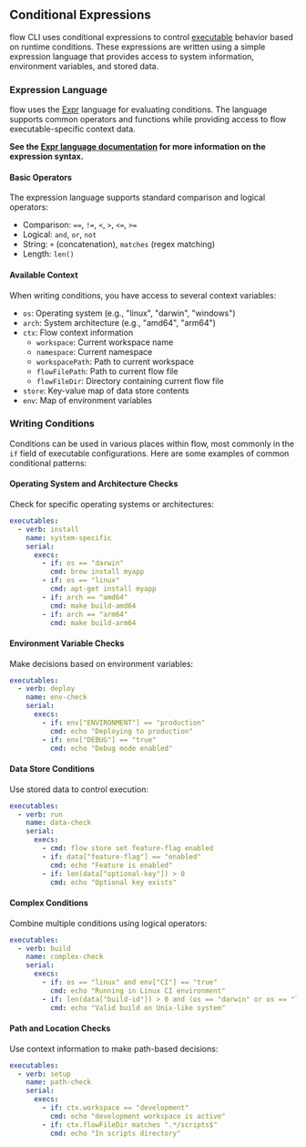 ## Conditional Expressions

flow CLI uses conditional expressions to control [executable](executable.md) behavior based on runtime conditions. These expressions are written
using a simple expression language that provides access to system information, environment variables, and stored data.

### Expression Language

flow uses the [Expr](https://expr-lang.org) language for evaluating conditions. The language supports common
operators and functions while providing access to flow executable-specific context data.

**See the [Expr language documentation](https://expr-lang.org/docs/language-definition) for more information on the
expression syntax.**

#### Basic Operators

The expression language supports standard comparison and logical operators:

- Comparison: `==`, `!=`, `<`, `>`, `<=`, `>=`
- Logical: `and`, `or`, `not`
- String: `+` (concatenation), `matches` (regex matching)
- Length: `len()`

#### Available Context

When writing conditions, you have access to several context variables:

- `os`: Operating system (e.g., "linux", "darwin", "windows")
- `arch`: System architecture (e.g., "amd64", "arm64")
- `ctx`: Flow context information
    - `workspace`: Current workspace name
    - `namespace`: Current namespace
    - `workspacePath`: Path to current workspace
    - `flowFilePath`: Path to current flow file
    - `flowFileDir`: Directory containing current flow file
- `store`: Key-value map of data store contents
- `env`: Map of environment variables

### Writing Conditions

Conditions can be used in various places within flow, most commonly in the `if` field of executable configurations. Here are
some examples of common conditional patterns:

#### Operating System and Architecture Checks

Check for specific operating systems or architectures:

```yaml
executables:
  - verb: install
    name: system-specific
    serial:
      execs:
        - if: os == "darwin"
          cmd: brew install myapp
        - if: os == "linux" 
          cmd: apt-get install myapp
        - if: arch == "amd64"
          cmd: make build-amd64
        - if: arch == "arm64"
          cmd: make build-arm64
```

#### Environment Variable Checks

Make decisions based on environment variables:

```yaml
executables:
  - verb: deploy
    name: env-check
    serial:
      execs:
        - if: env["ENVIRONMENT"] == "production"
          cmd: echo "Deploying to production"
        - if: env["DEBUG"] == "true"
          cmd: echo "Debug mode enabled"
```

#### Data Store Conditions

Use stored data to control execution:

```yaml
executables:
  - verb: run
    name: data-check
    serial:
      execs:
        - cmd: flow store set feature-flag enabled
        - if: data["feature-flag"] == "enabled"
          cmd: echo "Feature is enabled"
        - if: len(data["optional-key"]) > 0
          cmd: echo "Optional key exists"
```

#### Complex Conditions

Combine multiple conditions using logical operators:

```yaml
executables:
  - verb: build
    name: complex-check
    serial:
      execs:
        - if: os == "linux" and env["CI"] == "true"
          cmd: echo "Running in Linux CI environment"
        - if: len(data["build-id"]) > 0 and (os == "darwin" or os == "linux")
          cmd: echo "Valid build on Unix-like system"
```

#### Path and Location Checks

Use context information to make path-based decisions:

```yaml
executables:
  - verb: setup
    name: path-check
    serial:
      execs:
        - if: ctx.workspace == "development"
          cmd: echo "development workspace is active"
        - if: ctx.flowFileDir matches ".*/scripts$"
          cmd: echo "In scripts directory"
```
